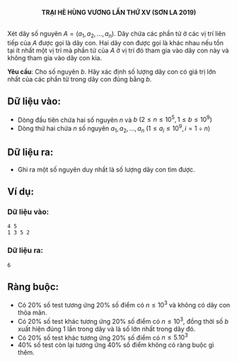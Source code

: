 **<center>TRẠI HÈ HÙNG VƯƠNG LẦN THỨ XⅤ (SƠN LA 2019)</center>**
<br>

Xét dãy số nguyên $A=\left(a_1,a_2,...,a_n\right)$. Dãy chứa các phần tử  ở các vị trí liên tiếp của $A$ được gọi là dãy con. Hai dãy con được gọi là khác nhau nếu tồn tại ít nhất một vị trí mà phần tử của $A$ ở vị trí đó tham gia vào dãy con này và không tham gia vào dãy con kia.

**Yêu cầu**: Cho số nguyên $b$. Hãy xác định số lượng dãy con có giá trị lớn nhất của các phần tử trong dãy con đúng bằng $b$.

## Dữ liệu vào:
- Dòng đầu tiên chứa hai số nguyên $n$ và $b\ \left(2≤n≤10^5,1≤b≤10^9\right)$
- Dòng thứ hai chứa $n$ số nguyên $a_1,a_2,...,a_n\  \left(1≤a_i≤10^9,i=1÷n\right)$

## Dữ liệu ra:
- Ghi ra một số nguyên duy nhất là số lượng dãy con tìm được.

## Ví dụ: 
### Dữ liệu vào:
```
4 5
1 3 5 2
```

### Dữ liệu ra:
```
6
```

## Ràng buộc:
- Có $20\%$ số test tương ứng $20\%$ số điểm có $n≤10^3$ và không có dãy con thỏa mãn.
- Có $20\%$ số test khác tương ứng $20\%$ số điểm có $n≤10^3$, đồng thời số $b$ xuất hiện đúng $1$ lần trong dãy và là số lớn nhất trong dãy đó.
- Có $20\%$ số test khác tương ứng $20\%$ số điểm có  $n≤5.10^3$
- $40\%$ số test còn lại tương ứng $40\%$ số điểm không có ràng buộc gì thêm.